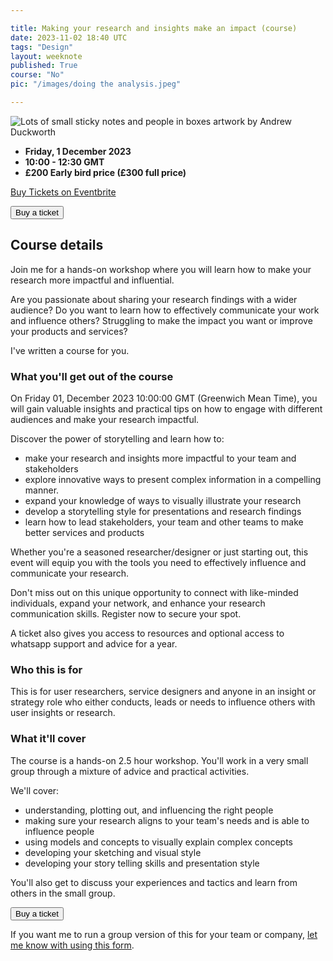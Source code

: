 ```yaml
---

title: Making your research and insights make an impact (course)
date: 2023-11-02 18:40 UTC
tags: "Design"
layout: weeknote
published: True
course: "No"
pic: "/images/doing the analysis.jpeg"

---
```


<div class="ticket-box ticket-box__no-outer">

<img src="/images/doing the analysis cropped.png" alt="Lots of small sticky notes and people in boxes artwork by Andrew Duckworth"/>

<ul class="unstyled">
    <li><strong><date class="date-info__full-datetime">Friday, 1 December 2023</date></strong></li>
    <li><strong><time class="p date-info__full-datetime">10:00 - 12:30 GMT</time></strong></li>
    <li><strong><span>£200 Early bird price (£300 full price)</span></strong></li>
</ul>

<!-- Noscript content for added SEO -->
<noscript><a href="https://www.eventbrite.co.uk/e/influencing-and-communicating-research-registration-750744837017" rel="noopener noreferrer" target="_blank">Buy Tickets on Eventbrite</a></noscript>
<!-- You can customise this button any way you like -->
<button id="eventbrite-widget-modal-trigger-750744837017" type="button">Buy a ticket</button>


<script src="https://www.eventbrite.co.uk/static/widgets/eb_widgets.js"></script>

<script type="text/javascript">
    var exampleCallback = function() {
    console.log('Order complete!');
    };

    window.EBWidgets.createWidget({
    widgetType: 'checkout',
    eventId: '750744837017',
    modal: true,
    modalTriggerElementId: 'eventbrite-widget-modal-trigger-750744837017',
    onOrderComplete: exampleCallback
    });
</script>

</div>

## Course details

Join me for a hands-on workshop where you will learn how to make your research more impactful and influential.

Are you passionate about sharing your research findings with a wider audience? Do you want to learn how to effectively communicate your work and influence others? Struggling to make the impact you want or improve your products and services?

I've written a course for you.

### What you'll get out of the course

On Friday 01, December 2023 10:00:00 GMT (Greenwich Mean Time), you will gain valuable insights and practical tips on how to engage with different audiences and make your research impactful.

Discover the power of storytelling and learn how to:

- make your research and insights more impactful to your team and stakeholders
- explore innovative ways to present complex information in a compelling manner.
- expand your knowledge of ways to visually illustrate your research
- develop a storytelling style for presentations and research findings
- learn how to lead stakeholders, your team and other teams to make better services and products

Whether you're a seasoned researcher/designer or just starting out, this event will equip you with the tools you need to effectively influence and communicate your research.

Don't miss out on this unique opportunity to connect with like-minded individuals, expand your network, and enhance your research communication skills. Register now to secure your spot.

A ticket also gives you access to resources and optional access to whatsapp support and advice for a year.

### Who this is for

This is for user researchers, service designers and anyone in an insight or strategy role who either conducts, leads or needs to influence others with user insights or research.

### What it'll cover

The course is a hands-on 2.5 hour workshop. You'll work in a very small group through a mixture of advice and practical activities.

We'll cover:

- understanding, plotting out, and influencing the right people
- making sure your research aligns to your team's needs and is able to influence people
- using models and concepts to visually explain complex concepts
- developing your sketching and visual style
- developing your story telling skills and presentation style

You'll also get to discuss your experiences and tactics and learn from others in the small group.

<button id="eventbrite-widget-modal-trigger-750744837017" type="button">Buy a ticket</button>

If you want me to run a group version of this for your team or company, [let me know with using this form](https://forms.gle/Y9UwPcxnSazTkzLF6).